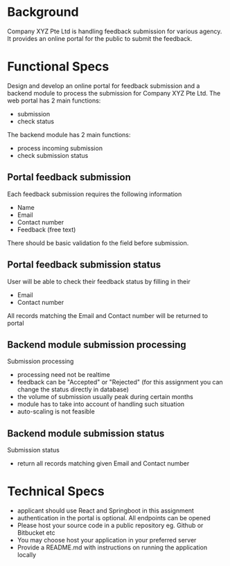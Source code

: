 # Background
Company XYZ Pte Ltd is handling feedback submission for various agency. It provides an online portal for the public to submit the feedback.

# Functional Specs
Design and develop an online portal for feedback submission and a backend module to process the submission for Company XYZ Pte Ltd.
The web portal has 2 main functions:
- submission
- check status

The backend module has 2 main functions:
- process incoming submission
- check submission status


## Portal feedback submission
Each feedback submission requires the following information
- Name
- Email
- Contact number
- Feedback (free text)

There should be basic validation fo the field before submission.

## Portal feedback submission status
User will be able to check their feedback status by filling in their
- Email
- Contact number

All records matching the Email and Contact number will be returned to portal

## Backend module submission processing
Submission processing
- processing need not be realtime
- feedback can be "Accepted" or "Rejected" (for this assignment you can change the status directly in database)
- the volume of submission usually peak during certain months
- module has to take into account of handling such situation
- auto-scaling is not feasible

## Backend module submission status
Submission status
- return all records matching given Email and Contact number

# Technical Specs
- applicant should use React and Springboot in this assignment
- authentication in the portal is optional. All endpoints can be opened
- Please host your source code in a public repository eg. Github or Bitbucket etc
- You may choose host your application in your preferred server
- Provide a README.md with instructions on running the application locally
